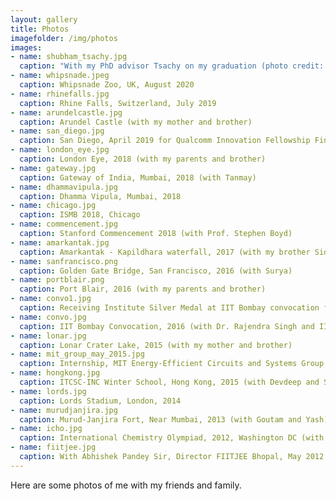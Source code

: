 ```yaml
---
layout: gallery
title: Photos
imagefolder: /img/photos
images:
- name: shubham_tsachy.jpg
  caption: "With my PhD advisor Tsachy on my graduation (photo credit: Suzanne), June 2021"
- name: whipsnade.jpeg
  caption: Whipsnade Zoo, UK, August 2020
- name: rhinefalls.jpg
  caption: Rhine Falls, Switzerland, July 2019
- name: arundelcastle.jpg
  caption: Arundel Castle (with my mother and brother)
- name: san_diego.jpg
  caption: San Diego, April 2019 for Qualcomm Innovation Fellowship Finals
- name: london_eye.jpg
  caption: London Eye, 2018 (with my parents and brother)
- name: gateway.jpg
  caption: Gateway of India, Mumbai, 2018 (with Tanmay)
- name: dhammavipula.jpg
  caption: Dhamma Vipula, Mumbai, 2018  
- name: chicago.jpg
  caption: ISMB 2018, Chicago
- name: commencement.jpg
  caption: Stanford Commencement 2018 (with Prof. Stephen Boyd)
- name: amarkantak.jpg
  caption: Amarkantak - Kapildhara waterfall, 2017 (with my brother Siddharth)
- name: sanfrancisco.png
  caption: Golden Gate Bridge, San Francisco, 2016 (with Surya)
- name: portblair.png
  caption: Port Blair, 2016 (with my parents and brother)
- name: convo1.jpg
  caption: Receiving Institute Silver Medal at IIT Bombay convocation from Mr. Girish Gaitonde and Prof. Abhay Karandikar
- name: convo.jpg
  caption: IIT Bombay Convocation, 2016 (with Dr. Rajendra Singh and IIT Bombay director Prof. Devang Khakhar)
- name: lonar.jpg
  caption: Lonar Crater Lake, 2015 (with my mother and brother)
- name: mit_group_may_2015.jpg
  caption: Internship, MIT Energy-Efficient Circuits and Systems Group, 2015 (with Prof. Anantha Chandrakasan)
- name: hongkong.jpg
  caption: ITCSC-INC Winter School, Hong Kong, 2015 (with Devdeep and Srikrishna)
- name: lords.jpg
  caption: Lords Stadium, London, 2014
- name: murudjanjira.jpg
  caption: Murud-Janjira Fort, Near Mumbai, 2013 (with Goutam and Yash)
- name: icho.jpg
  caption: International Chemistry Olympiad, 2012, Washington DC (with Manav, Nimit and Diptarka)
- name: fiitjee.jpg
  caption: With Abhishek Pandey Sir, Director FIITJEE Bhopal, May 2012
---
```

<!---
Put content to be put at top of gallery below this comment block.
--->
Here are some photos of me with my friends and family.
